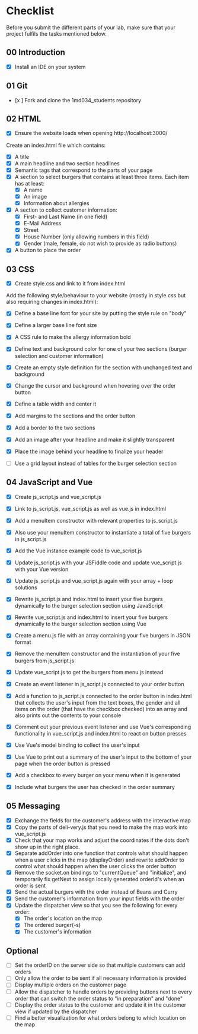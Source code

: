 # Checklist

Before you submit the different parts of your lab, make sure that your project fulfils the tasks mentioned below.

## 00 Introduction

- [X] Install an IDE on your system

## 01 Git

- [x ] Fork and clone the 1md034_students repository


## 02 HTML

- [x] Ensure the website loads when opening http://localhost:3000/

Create an index.html file which contains:
- [x] A title
- [x] A main headline and two section headlines
- [x] Semantic tags that correspond to the parts of your page
- [x] A section to select burgers that contains at least three items. Each item has at least:
	- [x] A name
	- [x] An image
	- [x] Information about allergies
- [x] A section to collect customer information:
	- [x] First- and Last Name (in one field)
	- [x] E-Mail Address
	- [x] Street
	- [x] House Number (only allowing numbers in this field)
	- [x] Gender (male, female, do not wish to provide as radio buttons)
- [x] A button to place the order

## 03 CSS

- [x] Create style.css and link to it from index.html

Add the following style/behaviour to your website (mostly in style.css but also requiring changes in index.html):
- [x] Define a base line font for your site by putting the style rule on "body"
- [x] Define a larger base line font size
- [x] A CSS rule to make the allergy information bold
- [x] Define text and background color for one of your two sections (burger selection and customer information)
- [x] Create an empty style definition for the section with unchanged text and background
- [x] Change the cursor and background when hovering over the order button
- [x] Define a table width and center it
- [x] Add margins to the sections and the order button
- [x] Add a border to the two sections
- [x] Add an image after your headline and make it slightly transparent
- [x] Place the image behind your headline to finalize your header
- [ ] Use a grid layout instead of tables for the burger selection section


## 04 JavaScript and Vue

- [x] Create js_script.js and vue_script.js
- [x] Link to js_script.js, vue_script.js as well as vue.js in index.html
- [x] Add a menuItem constructor with relevant properties to js_script.js
- [x] Also use your menuItem constructor to instantiate a total of five burgers in js_script.js
- [x] Add the Vue instance example code to vue_script.js
- [x] Update js_script.js with your JSFiddle code and update vue_script.js with your Vue version
- [x] Update js_script.js and vue_script.js again with your array + loop solutions
- [x] Rewrite js_script.js and index.html to insert your five burgers dynamically to the burger selection section using JavaScript
- [x] Rewrite vue_script.js and index.html to insert your five burgers dynamically to the burger selection section using Vue
- [x] Create a menu.js file with an array containing your five burgers in JSON format
- [x] Remove the menuItem constructor and the instantiation of your five burgers from js_script.js
- [x] Update vue_script.js to get the burgers from menu.js instead
- [x] Create an event listener in js_script.js connected to your order button
- [x] Add a function to js_script.js connected to the order button in index.html that collects the user's input from the text boxes, the gender and all items on the order (that have the checkbox checked) into an array and also prints out the contents to your console
- [x] Comment out your previous event listener and use Vue's corresponding functionality in vue_script.js and index.html to react on button presses
- [x] Use Vue's model binding to collect the user's input
- [x] Use Vue to print out a summary of the user's input to the bottom of your page when the order button is pressed
- [x] Add a checkbox to every burger on your menu when it is generated
- [x] Include what burgers the user has checked in the order summary


## 05 Messaging

- [x] Exchange the fields for the customer's address with the interactive map
- [x] Copy the parts of deli-very.js that you need to make the map work into vue_script.js
- [x] Check that your map works and adjust the coordinates if the dots don't show up in the right place.
- [x] Separate addOrder into one function that controls what should happen when a user clicks in the map (displayOrder) and rewrite addOrder to control what should happen when the user clicks the order button
- [x] Remove the socket.on bindings to "currentQueue" and "initialize", and temporarily fix getNext to assign locally generated orderId's when an order is sent
- [x] Send the actual burgers with the order instead of Beans and Curry
- [x] Send the customer's information from your input fields with the order
- [x] Update the dispatcher view so that you see the following for every order:
    - [x] The order's location on the map
    - [x] The ordered burger(-s)
    - [x] The customer's information

## Optional
- [ ] Set the orderID on the server side so that multiple customers can add orders
- [ ] Only allow the order to be sent if all necessary information is provided
- [ ] Display multiple orders on the customer page
- [ ] Allow the dispatcher to handle orders by providing buttons next to every order that can switch the order status to "in preparation" and "done"
- [ ] Display the order status to the customer and update it in the customer view if updated by the dispatcher
- [ ] Find a better visualization for what orders belong to which location on the map
